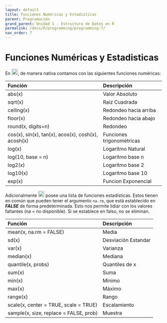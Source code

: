 ```yaml
---
layout: default
title: Funciones Numéricas y Estadisticas
parent: Programación
grand_parent: Unidad 1 - Estructura de Datos en R
permalink: /docs/R/programming/programming-7/
nav_order: 7
---
```


# Funciones Numéricas y Estadisticas

En <img src="/uss-softwaredatascience/assets/images/r.svg" width="20">, de manera nativa contamos con las siguientes funciones numéricas:

| Función                                              | Descripción                       |
|:-----------------------------------------------------|:----------------------------------|
| abs(x)                                               | Valor Absoluto                    |
| sqrt(x)                                              | Raíz Cuadrada                     |
| ceiling(x)                                           | Redondeo hacia arriba             |
| floor(x)                                             | Redondeo hacia abajo              |
| round(x, digits=n)                                   | Redondeo                          |
| cos(x), sin(x), tan(x), acos(x), cosh(x), acosh(x)   | Funciones trigonométricas         |
| log(x)                                               | Logaritmo Natural                 |
| log(10, base = n)                                    | Logaritmo base n                  |
| log2(x)                                              | Logaritmo base 2                  |
| log10(x)                                             | Logaritmo base 10                 | 
| exp(x)                                               | Funcion Exponencial               |

Adicionalmente <img src="/uss-softwaredatascience/assets/images/r.svg" width="20"> posee una lista de funciones estadísticas. Estos tienen en común que pueden tener el argumento `na.rm`, que está establecido en ***FALSE*** de forma predeterminada. Esto nos permite lidiar con los valores faltantes (na = no disponible). Si se establece en falso, no se eliminan.

| Función                                              | Descripción                       |
|:-----------------------------------------------------|:----------------------------------|
| mean(x, na.rm = FALSE)                               | Media                             |
| sd(x)                                                | Desviación Estandar               |
| var(x)                                               | Varianza                          |
| median(x)                                            | Mediana                           |
| quantile(x, probs)                                   | Quantiles de x                    |
| sum(x)                                               | Suma                              |
| min(x)                                               | Mínimo                            |
| max(x)                                               | Máximo                            |
| range(x)                                             | Rango                             |
| scale(x, center = TRUE, scale = TRUE)                | Escalamiento                      | 
| sample(x, size, replace = FALSE, prob)               | Muestra                           |